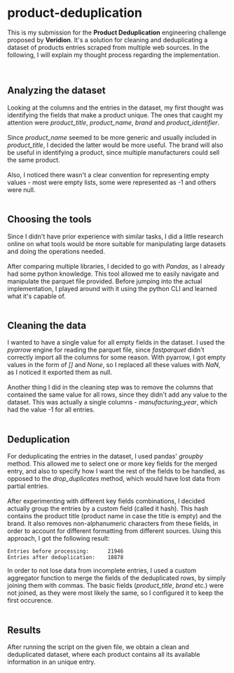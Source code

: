 # product-deduplication

This is my submission for the **Product Deduplication** engineering challenge proposed by **Veridion**. It's a solution for cleaning and deduplicating a dataset of products entries scraped from multiple web sources. In the following, I will explain my thought process regarding the implementation.

<br>

## Analyzing the dataset
Looking at the columns and the entries in the dataset, my first thought was identifying the fields that make a product unique. The ones that caught my attention were *product_title*, *product_name*, *brand* and *product_identifier*.<br><br>
Since *product_name* seemed to be more generic and usually included in *product_title*, I decided the latter would be more useful. The brand will also be useful in identifying a product, since multiple manufacturers could sell the same product.<br><br>
Also, I noticed there wasn't a clear convention for representing empty values - most were empty lists, some were represented as -1 and others were null.<br><br>

## Choosing the tools
Since I didn't have prior experience with similar tasks, I did a little research online on what tools would be more suitable for manipulating large datasets and doing the operations needed.<br><br>
After comparing multiple libraries, I decided to go with *Pandas*, as I already had some python knowledge. This tool allowed me to easily navigate and manipulate the parquet file provided. Before jumping into the actual implementation, I played around with it using the python CLI and learned what it's capable of.<br><br>

## Cleaning the data
I wanted to have a single value for all empty fields in the dataset. I used the *pyarrow* engine for reading the parquet file, since *fastparquet* didn't correctly import all the columns for some reason. With pyarrow, I got empty values in the form of *[]* and *None*, so I replaced all these values with *NaN*, as I noticed it exported them as null.<br><br>
Another thing I did in the cleaning step was to remove the columns that contained the same value for all rows, since they didn't add any value to the dataset. This was actually a single columns - *manufacturing_year*, which had the value -1 for all entries.<br><br>

## Deduplication
For deduplicating the entries in the dataset, I used pandas' *groupby* method. This allowed me to select one or more key fields for the merged entry, and also to specify how I want the rest of the fields to be handled, as opposed to the *drop_duplicates* method, which would have lost data from partial entries.<br><br>
After experimenting with different key fields combinations, I decided actually group the entries by a custom field (called it hash). This hash contains the product title (product name in case the title is empty) and the brand. It also removes non-alphanumeric characters from these fields, in order to account for different formatting from different sources. Using this approach, I got the following result:

	Entries before processing:      21946
	Entries after deduplication:    18878

In order to not lose data from incomplete entries, I used a custom aggregator function to merge the fields of the deduplicated rows, by simply joining them with commas. The basic fields (*product_title*, *brand* etc.) were not joined, as they were most likely the same, so I configured it to keep the first occurence.<br><br>

## Results
After running the script on the given file, we obtain a clean and deduplicated dataset, where each product contains all its available information in an unique entry.